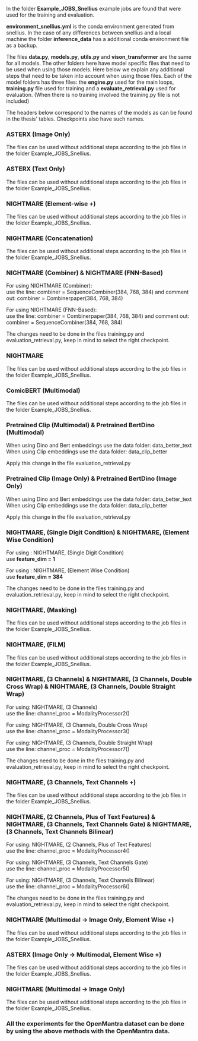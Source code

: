 In the folder **Example_JOBS_Snellius** example jobs are found that were used for the training and evaluation.

**environment_snellius.yml** is the conda environment generated from snellius. In the case of any differences between snellius and a local machine the folder **inference_data** has a additional conda environment file as a backup.

The files **data.py**, **models.py**, **utils.py** and **vison_transformer** are the same for all models. The other folders here have model specific files that need to be used when using those models. Here below we explain any additional steps that need to be taken into account when using those files. Each of the model folders has three files: the **engine.py** used for the main loops, **training.py** file used for training and a **evaluate_retrieval.py** used for evaluation. (When there is no training involved the training.py file is not included)


The headers below correspond to the names of the models as can be found in the thesis' tables. Checkpoints also have such names.


### ASTERX (Image Only) 

The files can be used without additional steps according to the job files in the folder Example_JOBS_Snellius.


### ASTERX (Text Only)

The files can be used without additional steps according to the job files in the folder Example_JOBS_Snellius.


### NIGHTMARE (Element-wise +) 

The files can be used without additional steps according to the job files in the folder Example_JOBS_Snellius.


### NIGHTMARE (Concatenation)

The files can be used without additional steps according to the job files in the folder Example_JOBS_Snellius.


### NIGHTMARE (Combiner) & NIGHTMARE (FNN-Based)  

For using NIGHTMARE (Combiner):\
use the line: combiner = SequenceCombiner(384, 768, 384) and comment out: combiner = Combinerpaper(384, 768, 384)
  
For using NIGHTMARE (FNN-Based):\
use the line: combiner = Combinerpaper(384, 768, 384) and comment out: combiner = SequenceCombiner(384, 768, 384)

The changes need to be done in the files training.py and evaluation_retrieval.py, keep in mind to select the right checkpoint.


### NIGHTMARE

The files can be used without additional steps according to the job files in the folder Example_JOBS_Snellius.


### ComicBERT (Multimodal)

The files can be used without additional steps according to the job files in the folder Example_JOBS_Snellius.


### Pretrained Clip (Multimodal) & Pretrained BertDino (Multimodal)  

When using Dino and Bert embeddings use the data folder: data_better_text\
When using Clip embeddings use the data folder: data_clip_better

Apply this change in the file evaluation_retrieval.py


### Pretrained Clip (Image Only) & Pretrained BertDino (Image Only) 

When using Dino and Bert embeddings use the data folder: data_better_text\
When using Clip embeddings use the data folder: data_clip_better

Apply this change in the file evaluation_retrieval.py


### NIGHTMARE, (Single Digit Condition) & NIGHTMARE, (Element Wise Condition)

For using : NIGHTMARE, (Single Digit Condition)\
use **feature_dim = 1**

For using : NIGHTMARE, (Element Wise Condition)\
use **feature_dim = 384**

The changes need to be done in the files training.py and evaluation_retrieval.py, keep in mind to select the right checkpoint.


### NIGHTMARE, (Masking)

The files can be used without additional steps according to the job files in the folder Example_JOBS_Snellius.


### NIGHTMARE, (FILM) 

The files can be used without additional steps according to the job files in the folder Example_JOBS_Snellius.


### NIGHTMARE, (3 Channels) & NIGHTMARE, (3 Channels, Double Cross Wrap) & NIGHTMARE, (3 Channels, Double Straight Wrap) 

For using: NIGHTMARE, (3 Channels)\
use the line: channel_proc = ModalityProcessor2()

For using: NIGHTMARE, (3 Channels, Double Cross Wrap)\
use the line: channel_proc = ModalityProcessor3()

For using: NIGHTMARE, (3 Channels, Double Straight Wrap)\
use the line: channel_proc = ModalityProcessor7()

The changes need to be done in the files training.py and evaluation_retrieval.py, keep in mind to select the right checkpoint.


### NIGHTMARE, (3 Channels, Text Channels +) 

The files can be used without additional steps according to the job files in the folder Example_JOBS_Snellius.


### NIGHTMARE, (2 Channels, Plus of Text Features) & NIGHTMARE, (3 Channels, Text Channels Gate) & NIGHTMARE, (3 Channels, Text Channels Bilinear)

For using: NIGHTMARE, (2 Channels, Plus of Text Features)\
use the line: channel_proc = ModalityProcessor4()

For using: NIGHTMARE, (3 Channels, Text Channels Gate)\
use the line: channel_proc = ModalityProcessor5()

For using: NIGHTMARE, (3 Channels, Text Channels Bilinear)\
use the line: channel_proc = ModalityProcessor6()

The changes need to be done in the files training.py and evaluation_retrieval.py, keep in mind to select the right checkpoint.


### NIGHTMARE (Multimodal → Image Only, Element Wise +) 

The files can be used without additional steps according to the job files in the folder Example_JOBS_Snellius.


### ASTERX (Image Only → Multimodal, Element Wise +)

The files can be used without additional steps according to the job files in the folder Example_JOBS_Snellius.


### NIGHTMARE (Multimodal → Image Only) 

The files can be used without additional steps according to the job files in the folder Example_JOBS_Snellius.


### All the experiments for the OpenMantra dataset can be done by using the above methods with the OpenMantra data.
